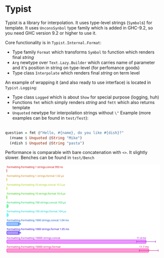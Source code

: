 # Typist

Typist is a library for interpolation. It uses type-level strings (`Symbol`s) for template. It uses `UnconsSynbol` type family which is added in GHC-9.2, so you need GHC version 9.2 or higher to use it.   

Core functionality is in `Typist.Internal.Format`: 
* Type family `Format` which transforms `Symbol` to function which renders final _string_ 
* `Arg` newtype over `Text.Lazy.Builder` which carries name of parameter and it's position in string on type-level (for perfomance goods)
* Type class `Interpolate` which renders final _string_ on term level

An example of wrapping it (and also ready to use interface) is located in `Typist.Logging`:
* Type class `Logged` which is about `Show` for special purpose (logging, huh) 
* Functions `fmt` which simply renders _string_ and `fmtt` which also returns template
* `Unquoted` newtype for interpolation strings without `\"` 
Example (more examples can be found in `test/Test`):

```haskell

question = fmt @"Hello, #{name}, do you like #{dish}?"
  (#name $ Unquoted @String "Mike")
  (#dish $ Unquoted @String "pasta")
```

Performance is comparable with bare concatenation with `<>`. It slightly slower. Benches can be found in `test/Bench`

![Alt text](./results_cpu.svg)
